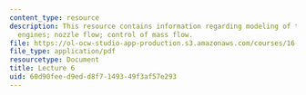 ```yaml
---
content_type: resource
description: This resource contains information regarding modeling of thermal rocket
  engines; nozzle flow; control of mass flow.
file: https://ol-ocw-studio-app-production.s3.amazonaws.com/courses/16-50-introduction-to-propulsion-systems-spring-2012/60d90feed9edd8f7149349f3af57e293_MIT16_50S12_lec6.pdf
file_type: application/pdf
resourcetype: Document
title: Lecture 6
uid: 60d90fee-d9ed-d8f7-1493-49f3af57e293
---
```

